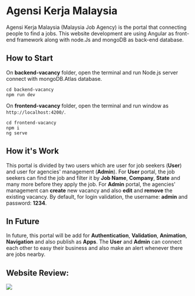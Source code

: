 # Agensi Kerja Malaysia

Agensi Kerja Malaysia (Malaysia Job Agency) is the portal that connecting people to find a jobs. This website development are using Angular as front-end framework along with node.Js and mongoDB as back-end database.

## How to Start

On **backend-vacancy** folder, open the terminal and run Node.js server connect with mongoDB.Atlas database.

```
cd backend-vacancy
npm run dev
```
On **frontend-vacancy** folder, open the terminal and run window as ``http://localhost:4200/``.

```
cd frontend-vacancy
npm i
ng serve
```

## How it's Work
This portal is divided by two users which are user for job seekers (**User**) and user for agencies' management (**Admin**). For **User** portal, the job seekers can find the job and filter it by **Job Name**, **Company**, **State** and many more before they apply the job. For **Admin** portal, the agencies' management can **create** new vacancy and also **edit** and **remove** the existing vacancy. By default, for login validation, the username: **admin** and password: **1234**.

## In Future
In future, this portal will be add for **Authentication**, **Validation**, **Animation**, **Navigation** and also publish as **Apps**. The **User** and **Admin** can connect each other to easy their business and also make an alert whenever there are jobs nearby.

## Website Review:
![](portal-overview.gif)
